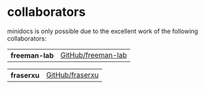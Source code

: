 # collaborators

minidocs is only possible due to the excellent work of the following collaborators:

<table><tbody><tr><th align="left">freeman-lab</th><td><a href="https://github.com/freeman-lab">GitHub/freeman-lab</a></td></tr>
</tbody></table>
<table><tbody><tr><th align="left">fraserxu</th><td><a href="https://github.com/fraserxu">GitHub/fraserxu</a></td></tr>
</tbody></table>